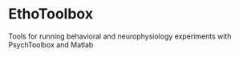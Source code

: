 # EthoToolbox
Tools for running behavioral and neurophysiology experiments with PsychToolbox and Matlab
